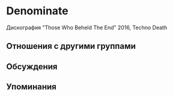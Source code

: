 # Denominate

Дискография
"Those Who Beheld The End" 2016, Techno Death

## Отношения с другими группами


## Обсуждения


## Упоминания

